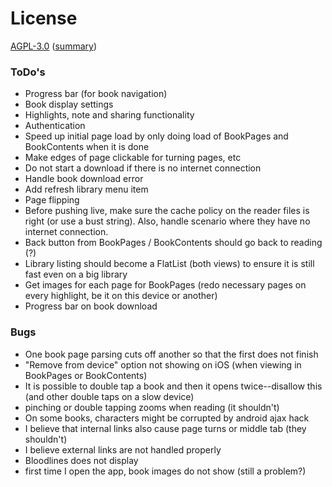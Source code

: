# License

[AGPL-3.0](https://opensource.org/licenses/AGPL-3.0) ([summary](https://tldrlegal.com/license/gnu-affero-general-public-license-v3-(agpl-3.0)))

### ToDo's

- Progress bar (for book navigation)
- Book display settings
- Highlights, note and sharing functionality
- Authentication
- Speed up initial page load by only doing load of BookPages and BookContents when it is done
- Make edges of page clickable for turning pages, etc
- Do not start a download if there is no internet connection
- Handle book download error
- Add refresh library menu item
- Page flipping
- Before pushing live, make sure the cache policy on the reader files is right (or use a bust string). Also, handle scenario where they have no internet connection.
- Back button from BookPages / BookContents should go back to reading (?)
- Library listing should become a FlatList (both views) to ensure it is still fast even on a big library
- Get images for each page for BookPages (redo necessary pages on every highlight, be it on this device or another)
- Progress bar on book download

### Bugs

- One book page parsing cuts off another so that the first does not finish
- "Remove from device" option not showing on iOS (when viewing in BookPages or BookContents)
- It is possible to double tap a book and then it opens twice--disallow this (and other double taps on a slow device)
- pinching or double tapping zooms when reading (it shouldn't)
- On some books, characters might be corrupted by android ajax hack
- I believe that internal links also cause page turns or middle tab (they shouldn't)
- I believe external links are not handled properly
- Bloodlines does not display
- first time I open the app, book images do not show (still a problem?)
